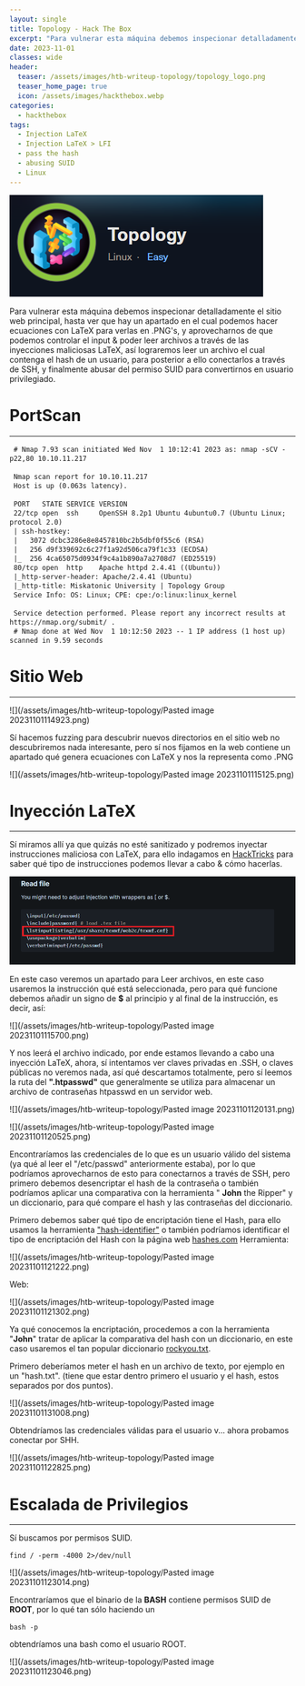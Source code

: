 ```yaml
---
layout: single
title: Topology - Hack The Box
excerpt: "Para vulnerar esta máquina debemos inspecionar detalladamente el sitio web principal, hasta ver que hay un apartado en el cual podemos hacer ecuaciones con LaTeX para verlas en .PNG's, y aprovecharnos de que podemos controlar el input & poder leer archivos a través de las inyecciones maliciosas LaTeX, así lograremos leer un archivo el cual contenga el hash de un usuario, para posterior a ello conectarlos a través de SSH, y finalmente abusar del permiso SUID para convertirnos en usuario privilegiado."
date: 2023-11-01
classes: wide
header:
  teaser: /assets/images/htb-writeup-topology/topology_logo.png
  teaser_home_page: true
  icon: /assets/images/hackthebox.webp
categories:
  - hackthebox
tags:
  - Injection LaTeX
  - Injection LaTeX > LFI
  - pass the hash
  - abusing SUID
  - Linux
---
```


![](/assets/images/htb-writeup-topology/topology_logo.png)

Para vulnerar esta máquina debemos inspecionar detalladamente el sitio web principal, hasta ver que hay un apartado en el cual podemos hacer ecuaciones con LaTeX para verlas en .PNG's, y aprovecharnos de que podemos controlar el input & poder leer archivos a través de las inyecciones maliciosas LaTeX, así lograremos leer un archivo el cual contenga el hash de un usuario, para posterior a ello conectarlos a través de SSH, y finalmente abusar del permiso SUID para convertirnos en usuario privilegiado.


# PortScan
____

```
 # Nmap 7.93 scan initiated Wed Nov  1 10:12:41 2023 as: nmap -sCV -p22,80 10.10.11.217
 
 Nmap scan report for 10.10.11.217
 Host is up (0.063s latency).
 
 PORT   STATE SERVICE VERSION
 22/tcp open  ssh     OpenSSH 8.2p1 Ubuntu 4ubuntu0.7 (Ubuntu Linux; protocol 2.0)
 | ssh-hostkey: 
 |   3072 dcbc3286e8e8457810bc2b5dbf0f55c6 (RSA)
 |   256 d9f339692c6c27f1a92d506ca79f1c33 (ECDSA)
 |_  256 4ca65075d0934f9c4a1b890a7a2708d7 (ED25519)
 80/tcp open  http    Apache httpd 2.4.41 ((Ubuntu))
 |_http-server-header: Apache/2.4.41 (Ubuntu)
 |_http-title: Miskatonic University | Topology Group
 Service Info: OS: Linux; CPE: cpe:/o:linux:linux_kernel
 
 Service detection performed. Please report any incorrect results at https://nmap.org/submit/ .
 # Nmap done at Wed Nov  1 10:12:50 2023 -- 1 IP address (1 host up) scanned in 9.59 seconds
```


# Sitio Web
_____

![](/assets/images/htb-writeup-topology/Pasted image 20231101114923.png)

Sí hacemos fuzzing para descubrir nuevos directorios en el sitio web no descubriremos nada interesante, pero sí nos fijamos en la web contiene un apartado qué genera ecuaciones con LaTeX y nos la representa como .PNG 

![](/assets/images/htb-writeup-topology/Pasted image 20231101115125.png)

# Inyección LaTeX
_____


Sí miramos allí ya que quizás no esté sanitizado y podremos inyectar instrucciones maliciosa con LaTeX, para ello indagamos en [HackTricks](https://book.hacktricks.xyz/pentesting-web/formula-csv-doc-latex-ghostscript-injection) para saber qué tipo de instrucciones podemos llevar a cabo & cómo hacerlas.

![](/assets/images/htb-writeup-topology/read_file_latex.png)

En este caso veremos un apartado para Leer archivos, en este caso usaremos la instrucción qué está seleccionada, pero para qué funcione debemos añadir un signo de **$** al principio y al final de la instrucción, es decir, así:

![](/assets/images/htb-writeup-topology/Pasted image 20231101115700.png)

Y nos leerá el archivo indicado, por ende estamos llevando a cabo una inyección LaTeX, ahora, sí intentamos ver claves privadas en .SSH, o claves públicas no veremos nada, así qué descartamos totalmente, pero sí leemos la ruta del **".htpasswd"** que generalmente se utiliza para almacenar un archivo de contraseñas htpasswd en un servidor web.


![](/assets/images/htb-writeup-topology/Pasted image 20231101120131.png)

![](/assets/images/htb-writeup-topology/Pasted image 20231101120525.png)

Encontraríamos las credenciales de lo que es un usuario válido del sistema (ya qué al leer el "/etc/passwd" anteriormente estaba), por lo que podríamos aprovecharnos de esto para conectarnos a través de SSH, pero primero debemos desencriptar el hash de la contraseña o también podríamos aplicar una comparativa con la herramienta " **John** the Ripper" y un diccionario, para qué compare el hash y las contraseñas del diccionario.

Primero debemos saber qué tipo de encriptación tiene el Hash, para ello usamos la herramienta ["hash-identifier"](https://github.com/blackploit/hash-identifier) o también podríamos identificar el tipo de encriptación del Hash con la página web [hashes.com](https://hashes.com/en/tools/hash_identifier)
Herramienta:


![](/assets/images/htb-writeup-topology/Pasted image 20231101121222.png)

Web:

![](/assets/images/htb-writeup-topology/Pasted image 20231101121302.png)

Ya qué conocemos la encriptación, procedemos a con la herramienta "**John**" tratar de aplicar la comparativa del hash con un diccionario, en este caso usaremos el tan popular diccionario [rockyou.txt](https://github.com/brannondorsey/naive-hashcat/releases/download/data/rockyou.txt).

Primero deberíamos meter el hash en un archivo de texto, por ejemplo en un "hash.txt". (tiene que estar dentro primero el usuario y el hash, estos separados por dos puntos).

![](/assets/images/htb-writeup-topology/Pasted image 20231101131008.png)


Obtendríamos las credenciales válidas para el usuario v... ahora probamos conectar por SHH.

![](/assets/images/htb-writeup-topology/Pasted image 20231101122825.png)




# Escalada de Privilegios
_______

Sí buscamos por permisos SUID.
```
find / -perm -4000 2>/dev/null
```

![](/assets/images/htb-writeup-topology/Pasted image 20231101123014.png)


Encontraríamos que el binario de la **BASH** contiene permisos SUID de **ROOT**, por lo qué tan sólo haciendo un
```
bash -p
```

obtendríamos una bash como el usuario ROOT.

![](/assets/images/htb-writeup-topology/Pasted image 20231101123046.png)
